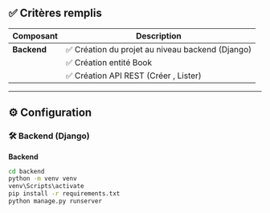 ## ✅ Critères remplis

| Composant   | Description |
|-------------|-------------|
| **Backend** | ✅ Création du projet au niveau backend (Django) |
|             | ✅ Création entité Book |
|             | ✅ Création API REST (Créer , Lister) |
    

---
## ⚙️ Configuration
### 🛠️ Backend (Django)
**Backend**
```bash
cd backend
python -m venv venv
venv\Scripts\activate 
pip install -r requirements.txt
python manage.py runserver
```
